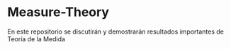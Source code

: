 # Measure-Theory
En este repositorio se discutirán y demostrarán resultados importantes de Teoría de la Medida

